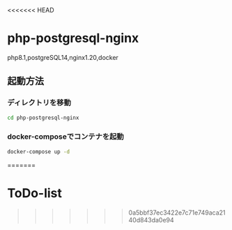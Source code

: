 <<<<<<< HEAD
# php-postgresql-nginx
php8.1,postgreSQL14,nginx1.20,docker

## 起動方法
### ディレクトリを移動
```bash
cd php-postgresql-nginx
```
### docker-composeでコンテナを起動
```bash
docker-compose up -d
```
=======
# ToDo-list
>>>>>>> 0a5bbf37ec3422e7c71e749aca2140d843da0e94
